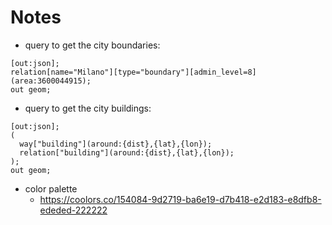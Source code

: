 # Notes

- query to get the city boundaries:

```overpass
[out:json];
relation[name="Milano"][type="boundary"][admin_level=8](area:3600044915);
out geom;
```

- query to get the city buildings:

```overpass
[out:json];
(
  way["building"](around:{dist},{lat},{lon});
  relation["building"](around:{dist},{lat},{lon});
);
out geom;
```

- color palette
  - <https://coolors.co/154084-9d2719-ba6e19-d7b418-e2d183-e8dfb8-ededed-222222>
